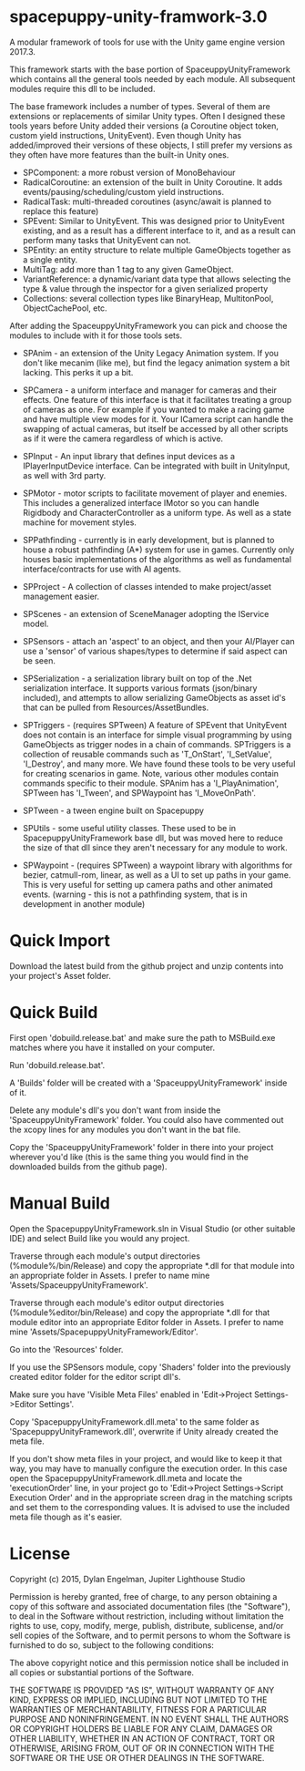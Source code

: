 # spacepuppy-unity-framwork-3.0
A modular framework of tools for use with the Unity game engine version 2017.3.

This framework starts with the base portion of SpaceuppyUnityFramework which contains all the general tools needed by each module. All subsequent modules require this dll to be included.

The base framework includes a number of types. Several of them are extensions or replacements of similar Unity types. Often I designed these tools years before Unity added their versions (a Coroutine object token, custom yield instructions, UnityEvent). Even though Unity has added/improved their versions of these objects, I still prefer my versions as they often have more features than the built-in Unity ones.

- SPComponent: a more robust version of MonoBehaviour
- RadicalCoroutine: an extension of the built in Unity Coroutine. It adds events/pausing/scheduling/custom yield instructions.
- RadicalTask: multi-threaded coroutines (async/await is planned to replace this feature)
- SPEvent: Similar to UnityEvent. This was designed prior to UnityEvent existing, and as a result has a different interface to it, and as a result can perform many tasks that UnityEvent can not.
- SPEntity: an entity structure to relate multiple GameObjects together as a single entity.
- MultiTag: add more than 1 tag to any given GameObject.
- VariantReference: a dynamic/variant data type that allows selecting the type & value through the inspector for a given serialized property
- Collections: several collection types like BinaryHeap, MultitonPool, ObjectCachePool, etc.

After adding the SpaceuppyUnityFramework you can pick and choose the modules to include with it for those tools sets.

- SPAnim - an extension of the Unity Legacy Animation system. If you don't like mecanim (like me), but find the legacy animation system a bit lacking. This perks it up a bit.

- SPCamera - a uniform interface and manager for cameras and their effects. One feature of this interface is that it facilitates treating a group of cameras as one. For example if you wanted to make a racing game and have multiple view modes for it. Your ICamera script can handle the swapping of actual cameras, but itself be accessed by all other scripts as if it were the camera regardless of which is active.

- SPInput - An input library that defines input devices as a IPlayerInputDevice interface. Can be integrated with built in UnityInput, as well with 3rd party.

- SPMotor - motor scripts to facilitate movement of player and enemies. This includes a generalized interface IMotor so you can handle Rigidbody and CharacterController as a uniform type. As well as a state machine for movement styles.

- SPPathfinding - currently is in early development, but is planned to house a robust pathfinding (A*) system for use in games. Currently only houses basic implementations of the algorithms as well as fundamental interface/contracts for use with AI agents.

- SPProject - A collection of classes intended to make project/asset management easier.

- SPScenes - an extension of SceneManager adopting the IService model.

- SPSensors - attach an 'aspect' to an object, and then your AI/Player can use a 'sensor' of various shapes/types to determine if said aspect can be seen.

- SPSerialization - a serialization library built on top of the .Net serialization interface. It supports various formats (json/binary included), and attempts to allow serializing GameObjects as asset id's that can be pulled from Resources/AssetBundles.

- SPTriggers - (requires SPTween) A feature of SPEvent that UnityEvent does not contain is an interface for simple visual programming by using GameObjects as trigger nodes in a chain of commands. SPTriggers is a collection of reusable commands such as 'T_OnStart', 'I_SetValue', 'I_Destroy', and many more. We have found these tools to be very useful for creating scenarios in game. Note, various other modules contain commands specific to their module. SPAnim has a 'I_PlayAnimation', SPTween has 'I_Tween', and SPWaypoint has 'I_MoveOnPath'.

- SPTween - a tween engine built on Spacepuppy

- SPUtils - some useful utility classes. These used to be in SpacepuppyUnityFramework base dll, but was moved here to reduce the size of that dll since they aren't necessary for any module to work.

- SPWaypoint - (requires SPTween) a waypoint library with algorithms for bezier, catmull-rom, linear, as well as a UI to set up paths in your game. This is very useful for setting up camera paths and other animated events. (warning - this is not a pathfinding system, that is in development in another module)

# Quick Import

Download the latest build from the github project and unzip contents into your project's Asset folder.

# Quick Build

First open 'dobuild.release.bat' and make sure the path to MSBuild.exe matches where you have it installed on your computer.

Run 'dobuild.release.bat'.

A 'Builds' folder will be created with a 'SpaceuppyUnityFramework' inside of it.

Delete any module's dll's you don't want from inside the 'SpaceuppyUnityFramework' folder. You could also have commented out the xcopy lines for any modules you don't want in the bat file.

Copy the 'SpaceuppyUnityFramework' folder in there into your project wherever you'd like (this is the same thing you would find in the downloaded builds from the github page).

# Manual Build

Open the SpacepuppyUnityFramework.sln in Visual Studio (or other suitable IDE) and select Build like you would any project.

Traverse through each module's output directories (%module%/bin/Release) and copy the appropriate *.dll for that module into an appropriate folder in Assets. I prefer to name mine 'Assets/SpaceuppyUnityFramework'.

Traverse through each module's editor output directories (%module%editor/bin/Release) and copy the appropriate *.dll for that module editor into an appropriate Editor folder in Assets. I prefer to name mine 'Assets/SpacepuppyUnityFramework/Editor'.

Go into the 'Resources' folder.

If you use the SPSensors module, copy 'Shaders' folder into the previously created editor folder for the editor script dll's.

Make sure you have 'Visible Meta Files' enabled in 'Edit->Project Settings->Editor Settings'.

Copy 'SpacepuppyUnityFramework.dll.meta' to the same folder as 'SpacepuppyUnityFramework.dll', overwrite if Unity already created the meta file.

If you don't show meta files in your project, and would like to keep it that way, you may have to manually configure the execution order. In this case open the SpacepuppyUnityFramework.dll.meta and locate the 'executionOrder' line, in your project go to 'Edit->Project Settings->Script Execution Order' and in the appropriate screen drag in the matching scripts and set them to the corresponding values. It is advised to use the included meta file though as it's easier.

# License
Copyright (c) 2015, Dylan Engelman, Jupiter Lighthouse Studio

Permission is hereby granted, free of charge, to any person obtaining a copy of this software and associated documentation files (the "Software"), to deal in the Software without restriction, including without limitation the rights to use, copy, modify, merge, publish, distribute, sublicense, and/or sell copies of the Software, and to permit persons to whom the Software is furnished to do so, subject to the following conditions:

The above copyright notice and this permission notice shall be included in all copies or substantial portions of the Software.

THE SOFTWARE IS PROVIDED "AS IS", WITHOUT WARRANTY OF ANY KIND, EXPRESS OR IMPLIED, INCLUDING BUT NOT LIMITED TO THE WARRANTIES OF MERCHANTABILITY, FITNESS FOR A PARTICULAR PURPOSE AND NONINFRINGEMENT. IN NO EVENT SHALL THE AUTHORS OR COPYRIGHT HOLDERS BE LIABLE FOR ANY CLAIM, DAMAGES OR OTHER LIABILITY, WHETHER IN AN ACTION OF CONTRACT, TORT OR OTHERWISE, ARISING FROM, OUT OF OR IN CONNECTION WITH THE SOFTWARE OR THE USE OR OTHER DEALINGS IN THE SOFTWARE.